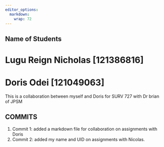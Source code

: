 ```yaml
---
editor_options: 
  markdown: 
    wrap: 72
---
```


## Name of Students
# Lugu Reign Nicholas [121386816]
# Doris Odei [121049063]

This is a collaboration between myself and Doris for 
SURV 727 with Dr brian of JPSM

## COMMITS
1. Commit 1: added a markdown file for collaboration on assignments with Doris
2. Commit 2: added my name and UID on assignments with Nicolas.
